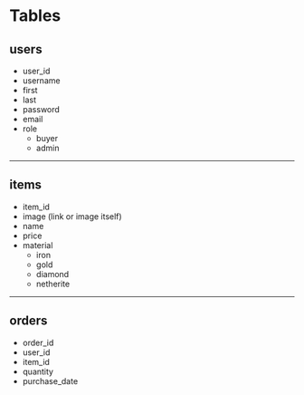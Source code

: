 # Tables

## users
- user_id
- username
- first
- last
- password
- email
- role
  - buyer
  - admin

---

## items
- item_id
- image (link or image itself)
- name
- price
- material
  - iron
  - gold
  - diamond
  - netherite

---

## orders
- order_id
- user_id
- item_id
- quantity
- purchase_date 